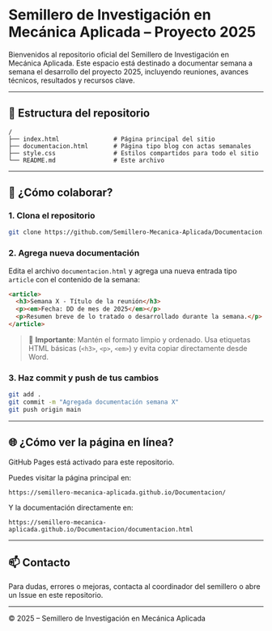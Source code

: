 # Semillero de Investigación en Mecánica Aplicada – Proyecto 2025

Bienvenidos al repositorio oficial del Semillero de Investigación en Mecánica Aplicada. Este espacio está destinado a documentar semana a semana el desarrollo del proyecto 2025, incluyendo reuniones, avances técnicos, resultados y recursos clave.

---

## 📁 Estructura del repositorio

```
/
├── index.html               # Página principal del sitio
├── documentacion.html       # Página tipo blog con actas semanales
├── style.css                # Estilos compartidos para todo el sitio
└── README.md                # Este archivo
```

---

## 🔧 ¿Cómo colaborar?

### 1. Clona el repositorio

```bash
git clone https://github.com/Semillero-Mecanica-Aplicada/Documentacion.git
```

### 2. Agrega nueva documentación

Edita el archivo `documentacion.html` y agrega una nueva entrada tipo `article` con el contenido de la semana:

```html
<article>
  <h3>Semana X - Título de la reunión</h3>
  <p><em>Fecha: DD de mes de 2025</em></p>
  <p>Resumen breve de lo tratado o desarrollado durante la semana.</p>
</article>
```

> 🚨 **Importante**: Mantén el formato limpio y ordenado. Usa etiquetas HTML básicas (`<h3>`, `<p>`, `<em>`) y evita copiar directamente desde Word.

### 3. Haz commit y push de tus cambios

```bash
git add .
git commit -m "Agregada documentación semana X"
git push origin main
```

---

## 🌐 ¿Cómo ver la página en línea?

GitHub Pages está activado para este repositorio.

Puedes visitar la página principal en:

```
https://semillero-mecanica-aplicada.github.io/Documentacion/
```

Y la documentación directamente en:

```
https://semillero-mecanica-aplicada.github.io/Documentacion/documentacion.html
```

---

## 📫 Contacto

Para dudas, errores o mejoras, contacta al coordinador del semillero o abre un Issue en este repositorio.

---

© 2025 – Semillero de Investigación en Mecánica Aplicada
